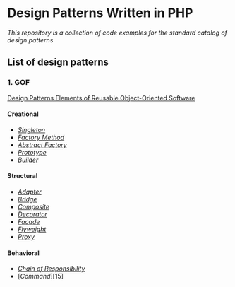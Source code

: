 # Design Patterns Written in PHP
*This repository is a collection of code examples for the standard catalog of design patterns*

## List of design patterns
### 1. GOF 
[Design Patterns Elements of Reusable Object-Oriented Software][1]

#### Creational
 - [*Singleton*][2] 
 - [*Factory Method*][3]
 - [*Abstract Factory*][4]
 - [*Prototype*][5]
 - [*Builder*][6]
 
#### Structural
 - [*Adapter*][7]
 - [*Bridge*][8]
 - [*Composite*][9]
 - [*Decorator*][10]
 - [*Facade*][11]
 - [*Flyweight*][12]
 - [*Proxy*][13]

#### Behavioral
 - [*Chain of Responsibility*][14]
 - [*Command*][15]

[1]: http://www.amazon.com/Design-Patterns-Elements-Reusable-Object-Oriented/dp/0201633612/ref=sr_1_1?ie=UTF8&qid=1427538154&sr=8-1&keywords=Design+patterns+elements
[2]: https://github.com/olarualexandru/php-design-patterns/tree/master/gof/creational/Singleton
[3]: https://github.com/olarualexandru/php-design-patterns/tree/master/gof/creational/FactoryMethod
[4]: https://github.com/olarualexandru/php-design-patterns/tree/master/gof/creational/AbstractFactory
[5]: https://github.com/olarualexandru/php-design-patterns/tree/master/gof/creational/Prototype
[6]: https://github.com/olarualexandru/php-design-patterns/tree/master/gof/creational/Builder
[7]: https://github.com/olarualexandru/php-design-patterns/tree/master/gof/structural/Adapter
[8]: https://github.com/olarualexandru/php-design-patterns/tree/master/gof/structural/Bridge
[9]: https://github.com/olarualexandru/php-design-patterns/tree/master/gof/structural/Composite
[10]: https://github.com/olarualexandru/php-design-patterns/tree/master/gof/structural/Decorator
[11]: https://github.com/olarualexandru/php-design-patterns/tree/master/gof/structural/Facade
[12]: https://github.com/olarualexandru/php-design-patterns/tree/master/gof/structural/Flyweight
[13]: https://github.com/olarualexandru/php-design-patterns/tree/master/gof/structural/Proxy
[14]: https://github.com/olarualexandru/php-design-patterns/tree/master/gof/behavioral/ChainOfResponsibility



